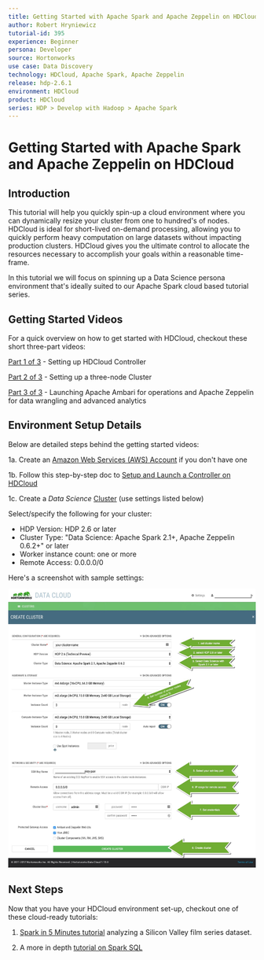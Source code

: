 ```yaml
---
title: Getting Started with Apache Spark and Apache Zeppelin on HDCloud
author: Robert Hryniewicz
tutorial-id: 395
experience: Beginner
persona: Developer
source: Hortonworks
use case: Data Discovery
technology: HDCloud, Apache Spark, Apache Zeppelin
release: hdp-2.6.1
environment: HDCloud
product: HDCloud
series: HDP > Develop with Hadoop > Apache Spark
---
```


# Getting Started with Apache Spark and Apache Zeppelin on HDCloud

## Introduction

This tutorial will help you quickly spin-up a cloud environment where you can dynamically resize your cluster from one to hundred's of nodes. HDCloud is ideal for short-lived on-demand processing, allowing you to quickly perform heavy computation on large datasets without impacting production clusters. HDCloud gives you the ultimate control to allocate the resources necessary to accomplish your goals within a reasonable time-frame.

In this tutorial we will focus on spinning up a Data Science persona environment that's ideally suited to our Apache Spark cloud based tutorial series.

## Getting Started Videos

For a quick overview on how to get started with HDCloud, checkout these short three-part videos:

[Part 1 of 3](https://youtu.be/Q5ovR8YTFSg) - Setting up HDCloud Controller

[Part 2 of 3](https://youtu.be/yhFU-D0Uijw) - Setting up a three-node Cluster

[Part 3 of 3](https://youtu.be/YrEwOqbw7Is) - Launching Apache Ambari for operations and Apache Zeppelin for data wrangling and advanced analytics

## Environment Setup Details

Below are detailed steps behind the getting started videos:

1a. Create an [Amazon Web Services (AWS) Account](https://aws.amazon.com/) if you don't have one

1b. Follow this step-by-step doc to [Setup and Launch a Controller on HDCloud](https://hortonworks.com/products/cloud/aws/)

1c. Create a *Data Science* [Cluster](https://hortonworks.github.io/hdp-aws/create/index.html) (use settings listed below)

Select/specify the following for your cluster:

  - HDP Version: HDP 2.6 or later
  - Cluster Type: "Data Science: Apache Spark 2.1+, Apache Zeppelin 0.6.2+" or later
  - Worker instance count: one or more
  - Remote Access: 0.0.0.0/0

Here's a screenshot with sample settings:

![setting-up-hd-cloud](assets/spinning-up-hdcloud-cluster.jpg)

## Next Steps

Now that you have your HDCloud environment set-up, checkout one of these cloud-ready tutorials:

1) [Spark in 5 Minutes tutorial](https://hortonworks.com/tutorial/hands-on-tour-of-apache-spark-in-5-minutes/) analyzing a Silicon Valley film series dataset.

2) A more in depth [tutorial on Spark SQL](https://hortonworks.com/tutorial/learning-spark-sql-with-zeppelin/)
